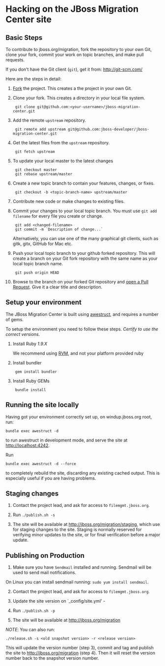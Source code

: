 Hacking on the JBoss Migration Center site
=======================

Basic Steps
-----------

To contribute to jboss.org/migration, fork the repository to your own Git, clone your fork, commit your work on topic branches, and make pull requests. 

If you don't have the Git client (`git`), get it from: <http://git-scm.com/>

Here are the steps in detail:

1. [Fork](https://github.com/jboss-developer/jboss-migration-center/fork) the project. This creates a the project in your own Git.

2. Clone your fork. This creates a directory in your local file system.

        git clone git@github.com:<your-username>/jboss-migration-center.git

3. Add the remote `upstream` repository.

        git remote add upstream git@github.com:jboss-developer/jboss-migration-center.git

4. Get the latest files from the `upstream` repository.

        git fetch upstream

5. To update your local master to the latest changes

        git checkout master
        git rebase upstream/master

6. Create a new topic branch to contain your features, changes, or fixes.

        git checkout -b <topic-branch-name> upstream/master

7. Contribute new code or make changes to existing files. 

8. Commit your changes to your local topic branch. You must use `git add filename` for every file you create or change.

        git add <changed-filename>
        git commit -m `Description of change...`

   Alternatively, you can use one of the many graphical git clients, such as gitk, gitx, GitHub for Mac etc.

9. Push your local topic branch to your github forked repository. This will create a branch on your Git fork repository with the same name as your local topic branch name.

        git push origin HEAD            

10. Browse to the <topic-branch-name> branch on your forked Git repository and [open a Pull Request](http://help.github.com/send-pull-requests/). Give it a clear title and description.


Setup your environment
----------------------

The JBoss Migration Center is built using [awestruct](http://awestruct.org/), and requires a number of gems.

To setup the environment you need to follow these steps. *Certify to use the correct versions*.


1. Install Ruby *1.9.X*

   We recommend using [RVM](rvm.io), and not your platform provided ruby

2. Install bundler
  
        gem install bundler

3. Install Ruby GEMs

        bundle install       
    
Running the site locally
------------------------

Having got your environment correctly set up, on windup.jboss.org root, run:

    bundle exec awestruct -d

to run awestruct in development mode, and serve the site at <http://localhost:4242>.

Run 

    bundle exec awestruct -d --force

to completely rebuild the site, discarding any existing cached output. This is especially useful if you are having problems.

Staging changes
---------------

1. Contact the project lead, and ask for access to `filemgmt.jboss.org`. 

2. Run `./publish.sh -s`

3. The site will be available at <http://jboss.org/migration/staging>, which use for staging changes to the site. Staging is normally reserved for verifying minor updates to the site, or for final verification before a major update. 


Publishing on Production
------------------------

1. Make sure you have `Sendmail` installed and running. Sendmail will be used to send mail notifications.

 On Linux you can install sendmail running: `sudo yum install sendmail`.

2. Contact the project lead, and ask for access to `filemgmt.jboss.org`.

3. Update the site version on `_config/site.yml' - 

4. Run `./publish.sh -p`

5. The site will be available at <http://jboss.org/migration>

_NOTE_: You can also run: 

    ./release.sh -s <old snapshot version> -r <release version>

This will update the version number (step 3), commit and tag and publish the site to <http://jboss.org/migration> (step 4). Then it will reset the version number back to the snapshot version number.


